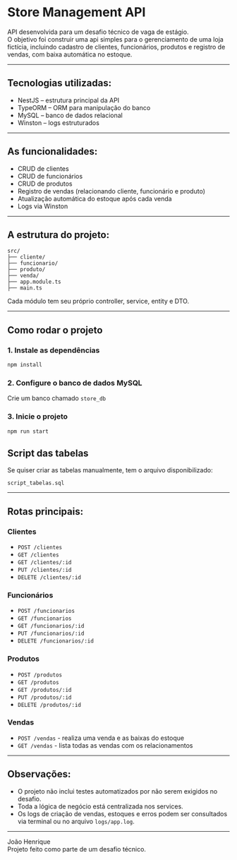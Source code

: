 # Store Management API

API desenvolvida para um desafio técnico de vaga de estágio.  
O objetivo foi construir uma api simples para o gerenciamento de uma loja fictícia, incluindo cadastro de clientes, funcionários, produtos e registro de vendas, com baixa automática no estoque.

---

## Tecnologias utilizadas:

- NestJS – estrutura principal da API
- TypeORM – ORM para manipulação do banco
- MySQL – banco de dados relacional
- Winston – logs estruturados

---

## As funcionalidades:

- CRUD de clientes
- CRUD de funcionários
- CRUD de produtos
- Registro de vendas (relacionando cliente, funcionário e produto)
- Atualização automática do estoque após cada venda
- Logs via Winston

---

## A estrutura do projeto:

```
src/
├── cliente/
├── funcionario/
├── produto/
├── venda/
├── app.module.ts
├── main.ts
```

Cada módulo tem seu próprio controller, service, entity e DTO.

---

##  Como rodar o projeto

### 1. Instale as dependências
```bash
npm install
```

### 2. Configure o banco de dados MySQL

Crie um banco chamado `store_db`

### 3. Inicie o projeto
```bash
npm run start
```

## Script das tabelas

Se quiser criar as tabelas manualmente, tem o arquivo disponibilizado:

`script_tabelas.sql`

---

## Rotas principais:

### Clientes
- `POST /clientes`
- `GET /clientes`
- `GET /clientes/:id`
- `PUT /clientes/:id`
- `DELETE /clientes/:id`

### Funcionários
- `POST /funcionarios`
- `GET /funcionarios`
- `GET /funcionarios/:id`
- `PUT /funcionarios/:id`
- `DELETE /funcionarios/:id`

### Produtos
- `POST /produtos`
- `GET /produtos`
- `GET /produtos/:id`
- `PUT /produtos/:id`
- `DELETE /produtos/:id`

### Vendas
- `POST /vendas` - realiza uma venda e as baixas do estoque
- `GET /vendas` - lista todas as vendas com os relacionamentos

---

## Observações:

- O projeto não inclui testes automatizados por não serem exigidos no desafio.
- Toda a lógica de negócio está centralizada nos services.
- Os logs de criação de vendas, estoques e erros podem ser consultados via terminal ou no arquivo `logs/app.log`.

---
João Henrique  
Projeto feito como parte de um desafio técnico.  
